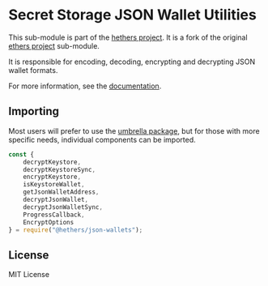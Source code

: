 # Secret Storage JSON Wallet Utilities

This sub-module is part of the [hethers project](https://github.com/hashgraph/hethers.js). It is a fork of the original [ethers project](https://github.com/ethers-io/ethers.js) sub-module.

It is responsible for encoding, decoding, encrypting and decrypting JSON wallet formats.

For more information, see the [documentation](https://docs.hedera.com/hethers/application-programming-interface/signers).

## Importing

Most users will prefer to use the [umbrella package](https://www.npmjs.com/package/@hashgraph/hethers), but for those with more specific needs, individual components can be imported.

```javascript
const {
    decryptKeystore,
    decryptKeystoreSync,
    encryptKeystore,
    isKeystoreWallet,
    getJsonWalletAddress,
    decryptJsonWallet,
    decryptJsonWalletSync,
    ProgressCallback,
    EncryptOptions
} = require("@hethers/json-wallets");
```

## License

MIT License
